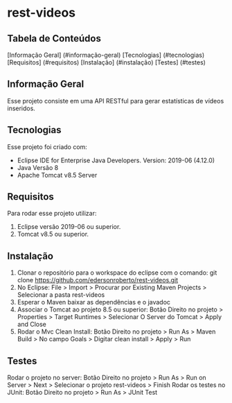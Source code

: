 # rest-videos

## Tabela de Conteúdos
[Informação Geral] (#informação-geral)
[Tecnologias] (#tecnologias)
[Requisitos] (#requisitos)
[Instalação] (#instalação)
[Testes] (#testes)

## Informação Geral
Esse projeto consiste em uma API RESTful para gerar estatísticas de vídeos inseridos.

## Tecnologias
Esse projeto foi criado com:
* Eclipse IDE for Enterprise Java Developers. Version: 2019-06 (4.12.0)
* Java Versão 8
* Apache Tomcat v8.5 Server


## Requisitos
Para rodar esse projeto utilizar:  
1. Eclipse versão 2019-06 ou superior. 
2. Tomcat v8.5 ou superior.

## Instalação
1. Clonar o repositório para o workspace do eclipse com o comando: git clone https://github.com/edersonroberto/rest-videos.git
2. No Eclipse: File > Import > Procurar por Existing Maven Projects > Selecionar a pasta rest-videos
3. Esperar o Maven baixar as dependências e o javadoc
4. Associar o Tomcat ao projeto 8.5 ou superior: Botão Direito no projeto > Properties > Target Runtimes > Selecionar O Server do Tomcat > Apply and Close
5. Rodar o Mvc Clean Install: Botão Direito no projeto > Run As > Maven Build > No campo Goals > Digitar clean install > Apply > Run

## Testes
Rodar o projeto no server: Botão Direito no projeto > Run As > Run on Server > Next > Selecionar o projeto rest-videos > Finish
Rodar os testes no JUnit: Botão Direito no projeto > Run As > JUnit Test 




